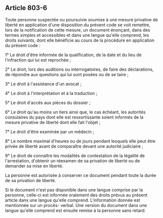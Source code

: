 Article 803-6
----
Toute personne suspectée ou poursuivie soumise à une mesure privative de liberté
en application d'une disposition du présent code se voit remettre, lors de la
notification de cette mesure, un document énonçant, dans des termes simples et
accessibles et dans une langue qu'elle comprend, les droits suivants, dont elle
bénéficie au cours de la procédure en application du présent code :

1° Le droit d'être informée de la qualification, de la date et du lieu de
l'infraction qui lui est reprochée ;

2° Le droit, lors des auditions ou interrogatoires, de faire des déclarations,
de répondre aux questions qui lui sont posées ou de se taire ;

3° Le droit à l'assistance d'un avocat ;

4° Le droit à l'interprétation et à la traduction ;

5° Le droit d'accès aux pièces du dossier ;

6° Le droit qu'au moins un tiers ainsi que, le cas échéant, les autorités
consulaires du pays dont elle est ressortissante soient informés de la mesure
privative de liberté dont elle fait l'objet ;

7° Le droit d'être examinée par un médecin ;

8° Le nombre maximal d'heures ou de jours pendant lesquels elle peut être privée
de liberté avant de comparaître devant une autorité judiciaire ;

9° Le droit de connaître les modalités de contestation de la légalité de
l'arrestation, d'obtenir un réexamen de sa privation de liberté ou de demander
sa mise en liberté.

La personne est autorisée à conserver ce document pendant toute la durée de sa
privation de liberté.

Si le document n'est pas disponible dans une langue comprise par la personne,
celle-ci est informée oralement des droits prévus au présent article dans une
langue qu'elle comprend. L'information donnée est mentionnée sur un procès-
verbal. Une version du document dans une langue qu'elle comprend est ensuite
remise à la personne sans retard.
